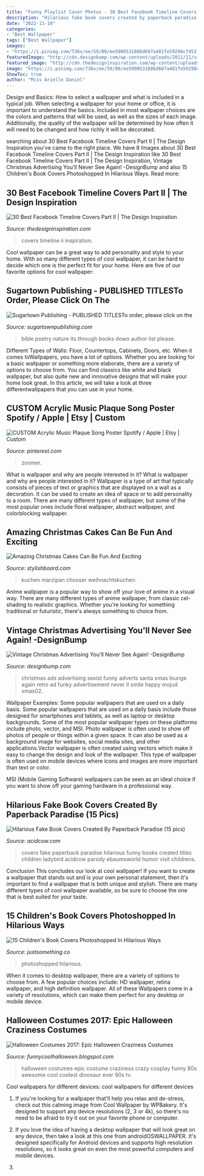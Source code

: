 ```yaml
---
title: "Funny Playlist Cover Photos - 30 Best Facebook Timeline Covers Part Ii"
description: "Hilarious fake book covers created by paperback paradise (15 pics)"
date: "2022-11-19"
categories:
- "Best Wallpaper"
tags: ["Best Wallpaper"]
images:
- "https://i.pinimg.com/736x/ee/59/00/ee5900531886d607a481fe59298cf452.jpg"
featuredImage: "http://cdn.designbump.com/wp-content/uploads/2011/11/vintage-old-advertising-adertisements-christmas-funny-xmas-santa-016.jpg"
featured_image: "http://cdn.thedesigninspiration.com/wp-content/uploads/2012/09/Facebook-Covers-II-028.jpg"
image: "https://i.pinimg.com/736x/ee/59/00/ee5900531886d607a481fe59298cf452.jpg"
ShowToc: true
author: "Miss Arielle Daniel"
---
```



Design and Basics: How to select a wallpaper and what is included in a typical job.
When selecting a wallpaper for your home or office, it is important to understand the basics. Included in most wallpaper choices are the colors and patterns that will be used, as well as the sizes of each image. Additionally, the quality of the wallpaper will be determined by how often it will need to be changed and how richly it will be decorated.

	

		
searching about 30 Best Facebook Timeline Covers Part II | The Design Inspiration you've came to the right place. We have 8 Images about 30 Best Facebook Timeline Covers Part II | The Design Inspiration like 30 Best Facebook Timeline Covers Part II | The Design Inspiration, Vintage Christmas Advertising You&#039;ll Never See Again! -DesignBump and also 15 Children&#039;s Book Covers Photoshopped In Hilarious Ways. Read more:
		
    
## 30 Best Facebook Timeline Covers Part II | The Design Inspiration

<img loading=lazy src="http://cdn.thedesigninspiration.com/wp-content/uploads/2012/09/Facebook-Covers-II-028.jpg" onerror="this.onerror=null;this.src='https://tse1.mm.bing.net/th?id=OIP.I0eCtKUpnbHyg4DRUxHklgHaCv&amp;pid=15.1';" alt="30 Best Facebook Timeline Covers Part II | The Design Inspiration">

_Source: thedesigninspiration.com_

>covers timeline ii inspiration. 

	

Cool wallpaper can be a great way to add personality and style to your home. With so many different types of cool wallpaper, it can be hard to decide which one is the perfect fit for your home. Here are five of our favorite options for cool wallpaper: 

    
## Sugartown Publishing - PUBLISHED TITLESTo Order, Please Click On The

<img loading=lazy src="http://sugartownpublishing.com/yahoo_site_admin/assets/images/It_Lasts_a_Moment_Horse_Final_Cover.336114602_std.jpg" onerror="this.onerror=null;this.src='https://tse1.mm.bing.net/th?id=OIP.jJweOkIiFGn-a352LxDA6wAAAA&amp;pid=15.1';" alt="Sugartown Publishing - PUBLISHED TITLESTo order, please click on the">

_Source: sugartownpublishing.com_

>bible poetry nature its through books down author list please. 

	

Different Types of Walls: Floor, Countertops, Cabinets, Doors, etc.
When it comes toWallpapers, you have a lot of options. Whether you are looking for a basic wallpaper or something more elaborate, there are a variety of options to choose from. You can find classics like white and black wallpaper, but also quite new and innovative designs that will make your home look great. In this article, we will take a look at three differentwallpapers that you can use in your home.

    
## CUSTOM Acrylic Music Plaque Song Poster Spotify / Apple | Etsy | Custom

<img loading=lazy src="https://i.pinimg.com/736x/ee/59/00/ee5900531886d607a481fe59298cf452.jpg" onerror="this.onerror=null;this.src='https://tse2.mm.bing.net/th?id=OIP.xn98Haj6QEZ75o60l7-RNwHaLH&amp;pid=15.1';" alt="CUSTOM Acrylic Music Plaque Song Poster Spotify / Apple | Etsy | Custom">

_Source: pinterest.com_

>zoomer. 

	

What is wallpaper and why are people interested in it?
What is wallpaper and why are people interested in it?
Wallpaper is a type of art that typically consists of pieces of text or graphics that are displayed on a wall as a decoration. It can be used to create an idea of space or to add personality to a room. There are many different types of wallpaper, but some of the most popular ones include floral wallpaper, abstract wallpaper, and colorblocking wallpaper.

    
## Amazing Christmas Cakes Can Be Fun And Exciting

<img loading=lazy src="https://www.stylishboard.com/wp-content/uploads/2013/12/c51.jpg" onerror="this.onerror=null;this.src='https://tse3.mm.bing.net/th?id=OIP.AsfCPKc6-ICnexfLUcTjRAHaJM&amp;pid=15.1';" alt="Amazing Christmas Cakes Can Be Fun And Exciting">

_Source: stylishboard.com_

>kuchen marzipan chooser weihnachtskuchen. 

	

Anime wallpaper is a popular way to show off your love of anime in a visual way. There are many different types of anime wallpaper, from classic cel-shading to realistic graphics. Whether you're looking for something traditional or futuristic, there's always something to choice from.

    
## Vintage Christmas Advertising You&#039;ll Never See Again! -DesignBump

<img loading=lazy src="http://cdn.designbump.com/wp-content/uploads/2011/11/vintage-old-advertising-adertisements-christmas-funny-xmas-santa-016.jpg" onerror="this.onerror=null;this.src='https://tse4.mm.bing.net/th?id=OIP.m7ywMFqAMgwofloILvYKRgAAAA&amp;pid=15.1';" alt="Vintage Christmas Advertising You&#039;ll Never See Again! -DesignBump">

_Source: designbump.com_

>christmas ads advertising sexist funny adverts santa xmas lounge again retro ad funky advertisement never ll smile happy mojud xmas02. 

	

Wallpaper Examples: Some popular wallpapers that are used on a daily basis.
Some popular wallpapers that are used on a daily basis include those designed for smartphones and tablets, as well as laptop or desktop backgrounds. Some of the most popular wallpaper types on these platforms include photo, vector, and MSI. 
Photo wallpaper is often used to show off photos of people or things within a given space. It can also be used as a background image for websites, social media sites, and other applications.Vector wallpaper is often created using vectors which make it easy to change the design and look of the wallpaper. This type of wallpaper is often used on mobile devices where icons and images are more important than text or color. 

MSI (Mobile Gaming Software) wallpapers can be seen as an ideal choice if you want to show off your gaming hardware in a professional way.

    
## Hilarious Fake Book Covers Created By Paperback Paradise (15 Pics)

<img loading=lazy src="https://cdn.acidcow.com/pics/20161221/fake_book_covers_09.jpg" onerror="this.onerror=null;this.src='https://tse2.mm.bing.net/th?id=OIP.cogiXv4Ut0YtSYz7a0KexwAAAA&amp;pid=15.1';" alt="Hilarious Fake Book Covers Created By Paperback Paradise (15 pics)">

_Source: acidcow.com_

>covers fake paperback paradise hilarious funny books created titles children ladybird acidcow parody ebaumsworld humor visit childrens. 

	

Conclusion
This concludes our look at cool wallpaper! If you want to create a wallpaper that stands out and is your own personal statement, then it's important to find a wallpaper that is both unique and stylish. There are many different types of cool wallpaper available, so be sure to choose the one that is best suited for your taste.

    
## 15 Children&#039;s Book Covers Photoshopped In Hilarious Ways

<img loading=lazy src="https://justsomething.co/wp-content/uploads/2017/03/15-children-s-book-covers-photoshopped-in-hilarious-ways-07.jpg" onerror="this.onerror=null;this.src='https://tse1.mm.bing.net/th?id=OIP.Q4FM8ju8SxDqGF_5Xc3O_AHaL3&amp;pid=15.1';" alt="15 Children&#039;s Book Covers Photoshopped In Hilarious Ways">

_Source: justsomething.co_

>photoshopped hilarious. 

	

When it comes to desktop wallpaper, there are a variety of options to choose from. A few popular choices include: HD wallpaper, retina wallpaper, and high definition wallpaper. All of these Wallpapers come in a variety of resolutions, which can make them perfect for any desktop or mobile device. 

    
## Halloween Costumes 2017: Epic Halloween Craziness Costumes

<img loading=lazy src="http://1.bp.blogspot.com/-FVh-G9mWfRk/UjO1I4nyJTI/AAAAAAAAHbM/WUERdjag0m8/s1600/crazy-halloween-costume-ideas-part2-18.jpg" onerror="this.onerror=null;this.src='https://tse4.mm.bing.net/th?id=OIP.Hcy230jgiWFiKLNJMGTA6AHaKH&amp;pid=15.1';" alt="Halloween Costumes 2017: Epic Halloween Craziness Costumes">

_Source: funnycoolhalloween.blogspot.com_

>halloween costumes epic costume craziness crazy cosplay funny 80s awesome cool coolest dinosaur ever 90s tv. 

	

Cool wallpapers for different devices:
cool wallpapers for different devices 

1. If you're looking for a wallpaper that'll help you relax and de-stress, check out this calming image from Cool Wallpaper by WPBakery. It's designed to support any device resolutions (2, 3 or 4k), so there's no need to be afraid to try it out on your favorite phone or computer.

2. If you love the idea of having a desktop wallpaper that will look great on any device, then take a look at this one from androidOSWALLPAPER. It's designed specifically for Android devices and supports high resolution resolutions, so it looks great on even the most powerful computers and mobile devices.

3.

